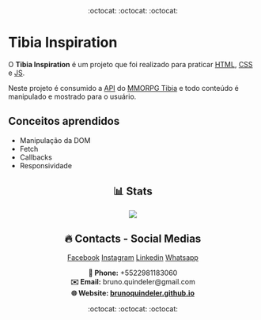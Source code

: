 <p align="center">
  :octocat: :octocat: :octocat:
</p>

# Tibia Inspiration

O **Tibia Inspiration** é um projeto que foi realizado para praticar [HTML](), [CSS]() e [JS]().

Neste projeto é consumido a [API]() do [MMORPG Tibia]() e todo conteúdo é manipulado e mostrado para o usuário.

## Conceitos aprendidos

* Manipulação da DOM
* Fetch
* Callbacks
* Responsividade

<h2 align="center">📊 Stats</h2>
  <p align="center">
    <!--<img src="https://github-readme-stats.vercel.app/api?username=brunoquindeler&theme=default&how_icons=true&count_private=true">-->
    <img src="https://github-readme-stats.vercel.app/api/pin?username=brunoquindeler&repo=tibiainspiration"> <!-- &layout=compact &theme=react -->
  </p>

<h2 align="center">🔥 Contacts - Social Medias</h2>
<p align="center">
  <a href="https://facebook.com/brunoquindeler" target="_blank">Facebook</a> 
  <a href="https://instagram.com/brunoquindeler" target="_blank">Instagram</a>  
  <a href="https://linkedin.com/in/brunofq" target="_blank">Linkedin</a>
  <a href="https://api.whatsapp.com/send?phone=5522981183060&text=Ol%C3%A1%2C%20Bruno%20Quindeler!!" target="_blank">Whatsapp</a>
</p>

<p align="center">
  <strong>📱 Phone:</strong> +5522981183060
  <br>
  <strong>✉️ Email:</strong> bruno.quindeler@gmail.com
  <br>
  <strong>🌐 Website: <a href="https://brunoquindeler.github.io">brunoquindeler.github.io</a></strong>
</p>


<p align="center">
  :octocat: :octocat: :octocat:
</p>
